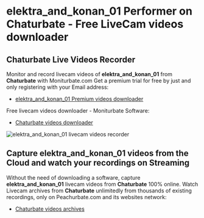 # elektra_and_konan_01 Performer on Chaturbate - Free LiveCam videos downloader

## Chaturbate Live Videos Recorder

Monitor and record livecam videos of **elektra_and_konan_01** from **Chaturbate** with Moniturbate.com
Get a premium trial for free by just and only registering with your Email address:
* [elektra_and_konan_01 Premium videos downloader](https://moniturbate.com/request-demo-licence-key.html)

Free livecam videos downloader - Moniturbate Software:
* [Chaturbate videos downloader](https://moniturbate.com/moniturbate-download-software.html)

![elektra_and_konan_01 livecam videos recorder](https://peachurnet.com/templates/moniturbate-software.png)


## Capture elektra_and_konan_01 videos from the Cloud and watch your recordings on Streaming

Without the need of downloading a software, capture **elektra_and_konan_01** livecam videos from **Chaturbate** 100% online.
Watch Livecam archives from **Chaturbate** unlimitedly from thousands of existing recordings, only on Peachurbate.com and its websites network:
* [Chaturbate videos archives](https://peachurnet.com/)